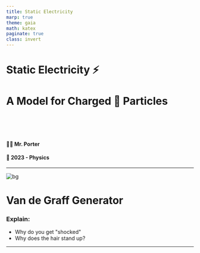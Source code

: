 ```yaml
---
title: Static Electricity
marp: true
theme: gaia
math: katex
paginate: true
class: invert
---
```


<style>

    @import 'base';
    @import url('https://fonts.googleapis.com/css2?family=Gowun+Dodum&family=Roboto&display=swap');
    em{
        color: #de6266;
    }

    section{
        background-color: black;
        font-family: 'Roboto', sans-serif;
    }

    h1{
        font-style:bold;
    }

</style>

# Static Electricity ⚡ <!---fit--->

# A Model for Charged :sparkler: Particles <!---fit--->

<br>
<br>
<br>

#### 👨‍🏫 Mr. Porter 
#### 📆 2023 - Physics

---

![bg](https://i.ytimg.com/vi/3Ptu07enIsY/maxresdefault.jpg)

# Van de Graff Generator

### Explain:

- Why do you get "shocked"
- Why does the hair stand up?

---

